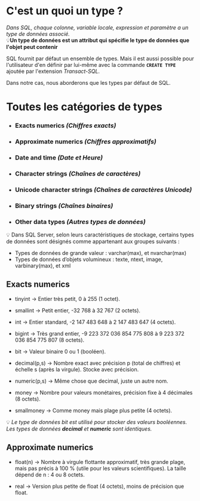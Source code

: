 # C'est un quoi un type ? 

*Dans SQL, chaque colonne, variable locale, expression et paramètre a un type de données associé.*  
💡**Un type de données est un attribut qui spécifie le type de données que l'objet peut contenir**  

SQL fournit par défaut un ensemble de types. Mais il est aussi possible pour l'utilisateur d'en définir par lui-même avec la commande **```CREATE TYPE```** ajoutée par l'extension *Transact-SQL*.  

Dans notre cas, nous aborderons que les types par défaut de SQL.  

# Toutes les catégories de types
- ### **Exacts numerics** *(Chiffres exacts)*
- ### **Approximate numerics** *(Chiffres approximatifs)*
- ### **Date and time** *(Date et Heure)*
- ### **Character strings** *(Chaînes de caractères)*
- ### **Unicode character strings** *(Chaînes de caractères Unicode)*
- ### **Binary strings** *(Chaînes binaires)*
- ### **Other data types** *(Autres types de données)*  

💡 Dans SQL Server, selon leurs caractéristiques de stockage, certains types de données sont désignés comme appartenant aux groupes suivants :
- Types de données de grande valeur : varchar(max), et nvarchar(max)
- Types de données d’objets volumineux : texte, ntext, image, varbinary(max), et xml  

## Exacts numerics 

- tinyint → Entier très petit, 0 à 255 (1 octet).
  
- smallint → Petit entier, -32 768 à 32 767 (2 octets).
  
- int → Entier standard, -2 147 483 648 à 2 147 483 647 (4 octets).
  
- bigint → Très grand entier, -9 223 372 036 854 775 808 à 9 223 372 036 854 775 807 (8 octets).
  
- bit → Valeur binaire 0 ou 1 (booléen).
  
- decimal(p,s) → Nombre exact avec précision p (total de chiffres) et échelle s (après la virgule). Stocke avec précision.
  
- numeric(p,s) → Même chose que decimal, juste un autre nom.
  
- money → Nombre pour valeurs monétaires, précision fixe à 4 décimales (8 octets).
  
- smallmoney → Comme money mais plage plus petite (4 octets).  

💡 *Le type de données bit est utilisé pour stocker des valeurs booléennes. Les types de données **decimal** et **numeric** sont identiques.*


## Approximate numerics

- float(n) → Nombre à virgule flottante approximatif, très grande plage, mais pas précis à 100 % (utile pour les valeurs scientifiques). La taille dépend de n : 4 ou 8 octets.

- real → Version plus petite de float (4 octets), moins de précision que float.  
  

